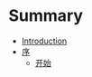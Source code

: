 # Summary

* [Introduction](README.md)
* [序](howtouse/README.md)
    * [开始](howtouse/Nodejsinstall.md)

